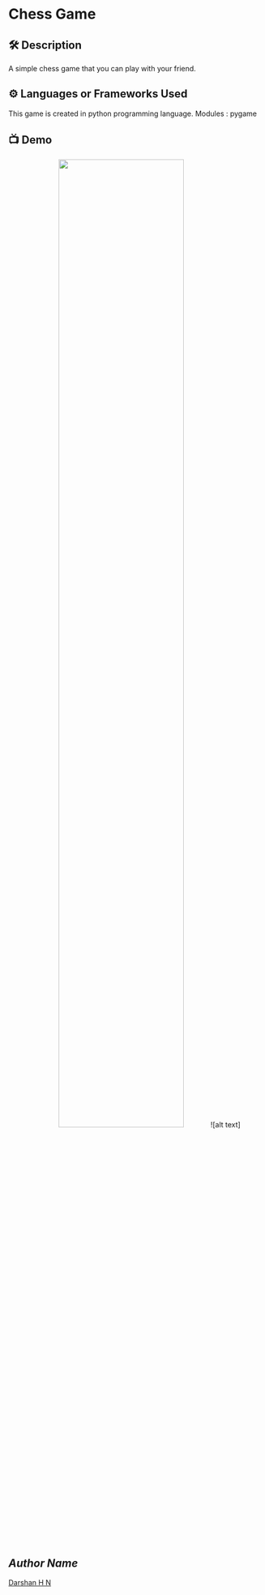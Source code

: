 # Chess Game 

## 🛠️ Description
A simple chess game that you can play with your friend.

## ⚙️ Languages or Frameworks Used
This game is created in python programming language.
Modules : pygame
## 📺 Demo
<p align="center">
<img src="https://github.com/userabhibhullar/python-mini-project/blob/main/IMG/chess.jpg" width=70% height=70%>![alt text]

## *Author Name*
[Darshan H N](https://github.com/darshanhn17-hub)

